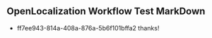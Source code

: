 ## OpenLocalization Workflow Test MarkDown
* ff7ee943-814a-408a-876a-5b6f101bffa2 
thanks!<!--HONumber=Mar16_HO3-->
